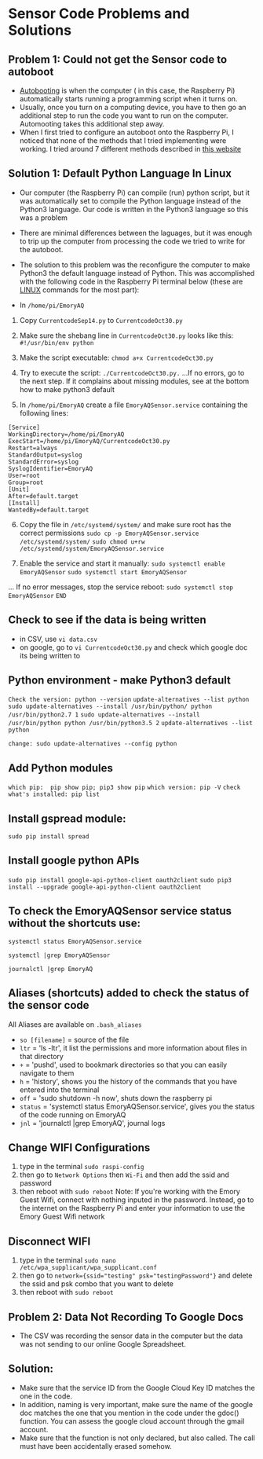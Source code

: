 # Sensor Code Problems and Solutions

## Problem 1: Could not get the Sensor code to autoboot
* [Autobooting](https://www.instructables.com/id/Raspberry-PI-auto-boot/) is when the computer ( in this case, the Raspberry Pi) automatically starts running a programming script when it turns on. 
* Usually, once you turn on a computing device, you have to then go an additional step to run the code you want to run on the computer. Automooting takes this additional step away. 
* When I first tried to configure an autoboot onto the Raspberry Pi, I noticed that none of the methods that I tried implementing were working. I tried around 7 different methods described in [this website](https://www.instructables.com/id/Raspberry-PI-auto-boot/)

## Solution 1: Default Python Language In Linux
* Our computer (the Raspberry Pi) can compile (run) python script, but it was automatically set to compile the Python language instead of the Python3 language. Our code is written in the Python3 language so this was a problem
* There are minimal differences between the laguages, but it was enough to trip up the computer from processing the code we tried to write for the autoboot.
* The solution to this problem was the reconfigure the computer to make Python3 the default language instead of Python. This was accomplished with the following code in the Raspberry Pi terminal below (these are [LINUX](https://computer.howstuffworks.com/question246.htm) commands for the most part):

* In `/home/pi/EmoryAQ `
1. Copy  `CurrentcodeSep14.py` to `CurrentcodeOct30.py`
2. Make sure the shebang line in `CurrentcodeOct30.py` looks like this: 
```#!/usr/bin/env python```
3. Make the script executable: 
```chmod a+x CurrentcodeOct30.py```
4. Try to execute the script: 
```./CurrentcodeOct30.py.```
...If no errors, go to the next step. If it complains about missing modules, see at the bottom how to make python3 default

5. In `/home/pi/EmoryAQ` create a file `EmoryAQSensor.service` containing the following lines:
```
[Service]
WorkingDirectory=/home/pi/EmoryAQ
ExecStart=/home/pi/EmoryAQ/CurrentcodeOct30.py
Restart=always
StandardOutput=syslog
StandardError=syslog
SyslogIdentifier=EmoryAQ
User=root
Group=root
[Unit]
After=default.target
[Install]
WantedBy=default.target
```
6. Copy the file in `/etc/systemd/system/` and make sure root has the correct permissions
```sudo cp -p EmoryAQSensor.service /etc/systemd/system/```
```sudo chmod u+rw /etc/systemd/system/EmoryAQSensor.service```

7. Enable the service and start it manually:
```sudo systemctl enable EmoryAQSensor```
```sudo systemctl start EmoryAQSensor```

... If no error messages, stop the service reboot:
```sudo systemctl stop EmoryAQSensor```
```END```


## Check to see if the data is being written 

* in CSV, use ```vi data.csv```
* on google, go to ```vi CurrentcodeOct30.py``` and check which google doc its being written to 


## Python environment - make Python3 default
```Check the version: python --version```
```update-alternatives --list python```
```sudo update-alternatives --install /usr/bin/python/ python /usr/bin/python2.7 1```
```sudo update-alternatives --install /usr/bin/python python /usr/bin/python3.5 2```
```update-alternatives --list python```

```change: sudo update-alternatives --config python```


## Add Python modules
```which pip:  pip show pip; pip3 show pip```
```which version: pip -V```
```check what's installed: pip list```

## Install gspread module:
```sudo pip install spread```

## Install google python APIs
```sudo pip install google-api-python-client oauth2client```
```sudo pip3 install --upgrade google-api-python-client oauth2client```

## To check the EmoryAQSensor service status without the shortcuts use: 
```systemctl status EmoryAQSensor.service```

```systemctl |grep EmoryAQSensor```

```journalctl |grep EmoryAQ```

## Aliases (shortcuts) added to check the status of the sensor code
 All Aliases are available on ```.bash_aliases```

* ```so [filename]``` = source of the file
* ```ltr``` = 'ls -ltr', it list the permissions and more information about files in that directory 
* ```+``` = 'pushd', used to bookmark directories so that you can easily navigate to them 
* ```h``` = 'history', shows you the history of the commands that you have entered into the terminal 
* ```off``` = 'sudo shutdown -h now', shuts down the raspberry pi
* ```status``` = 'systemctl status EmoryAQSensor.service', gives you the status of the code running on EmoryAQ
* ```jnl``` =  'journalctl |grep EmoryAQ', journal logs 

## Change WIFI Configurations 
1) type in the terminal ```sudo raspi-config```
2) then go to ```Network Options``` then ```Wi-Fi``` and then add the ssid and password 
3) then reboot with ```sudo reboot```
Note: If you're working with the Emory Guest Wifi, connect with nothing inputed in the password. Instead, go to the internet on the Raspberry Pi and enter your information to use the Emory Guest Wifi network 

## Disconnect WIFI  
1) type in the terminal ```sudo nano /etc/wpa_supplicant/wpa_supplicant.conf```
2) then go to ```network={ssid="testing" psk="testingPassword"}```  and delete the ssid and psk combo that you want to delete
3) then reboot with ```sudo reboot```


## Problem 2: Data Not Recording To Google Docs
* The CSV was recording the sensor data in the computer but the data was not sending to our online Google Spreadsheet.

## Solution:
* Make sure that the service ID from the Google Cloud Key ID matches the one in the code.
* In addition, naming is very important, make sure the name of the google doc matches the one that you mention in the code under the gdoc() function. You can assess the google cloud account through the gmail account. 
* Make sure that the function is not only declared, but also called. The call must have been accidentally erased somehow. 



